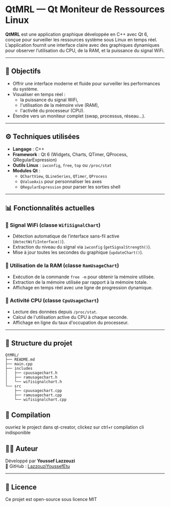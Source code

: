 
# QtMRL — Qt Moniteur de Ressources Linux

**QtMRL** est une application graphique développée en C++ avec Qt 6, conçue pour surveiller les ressources système sous Linux en temps réel. L’application fournit une interface claire avec des graphiques dynamiques pour observer l’utilisation du CPU, de la RAM, et la puissance du signal WiFi.

---

## 📌 Objectifs

- Offrir une interface moderne et fluide pour surveiller les performances du système.
- Visualiser en temps réel :
  - la puissance du signal WiFi,
  - l'utilisation de la mémoire vive (RAM),
  - l'activité du processeur (CPU).
- Étendre vers un moniteur complet (swap, processus, réseau...).

---

## ⚙️ Techniques utilisées

- **Langage** : C++
- **Framework** : Qt 6 (Widgets, Charts, QTimer, QProcess, QRegularExpression)
- **Outils Linux** : `iwconfig`, `free`, `top` ou `/proc/stat`
- **Modules Qt** :
  - `QChartView`, `QLineSeries`, `QTimer`, `QProcess`
  - `QValueAxis` pour personnaliser les axes
  - `QRegularExpression` pour parser les sorties shell

---

## 📊 Fonctionnalités actuelles

### 📶 Signal WiFi (classe `WifiSignalChart`)
- Détection automatique de l’interface sans-fil active (`detectWifiInterface()`).
- Extraction du niveau du signal via `iwconfig` (`getSignalStrength()`).
- Mise à jour toutes les secondes du graphique (`updateChart()`).

### 💾 Utilisation de la RAM (classe `RamUsageChart`)
- Exécution de la commande `free -m` pour obtenir la mémoire utilisée.
- Extraction de la mémoire utilisée par rapport à la mémoire totale.
- Affichage en temps réel avec une ligne de progression dynamique.

### 🧠 Activité CPU (classe `CpuUsageChart`)
- Lecture des données depuis `/proc/stat`.
- Calcul de l'utilisation active du CPU à chaque seconde.
- Affichage en ligne du taux d'occupation du processeur.

---

## 📁 Structure du projet

```
QtMRL/
├── README.md
├── main.cpp
├── includes
│   ├── cpuusagechart.h
│   ├── ramusagechart.h
│   └── wifisignalchart.h
└── src
    ├── cpuusagechart.cpp
    ├── ramusagechart.cpp
    └── wifisignalchart.cpp
```


## 🧪 Compilation

ouvriez le project dans qt-creator, clickez sur ctrl+r
compilation cli indisponible

## 👨‍💻 Auteur

Développé par **Youssef Lazzouzi**  
🔗 GitHub : [LazzouziYoussefEtu](https://github.com/LazzouziYoussefEtu)

---

## 📜 Licence

Ce projet est open-source sous licence MIT
